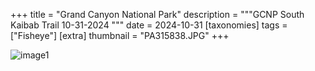 +++
title = "Grand Canyon National Park"
description = """GCNP South Kaibab Trail 10-31-2024
"""
date = 2024-10-31
[taxonomies]
tags = ["Fisheye"]
[extra]
thumbnail = "PA315838.JPG"
+++

![image1](PA315838.JPG)
